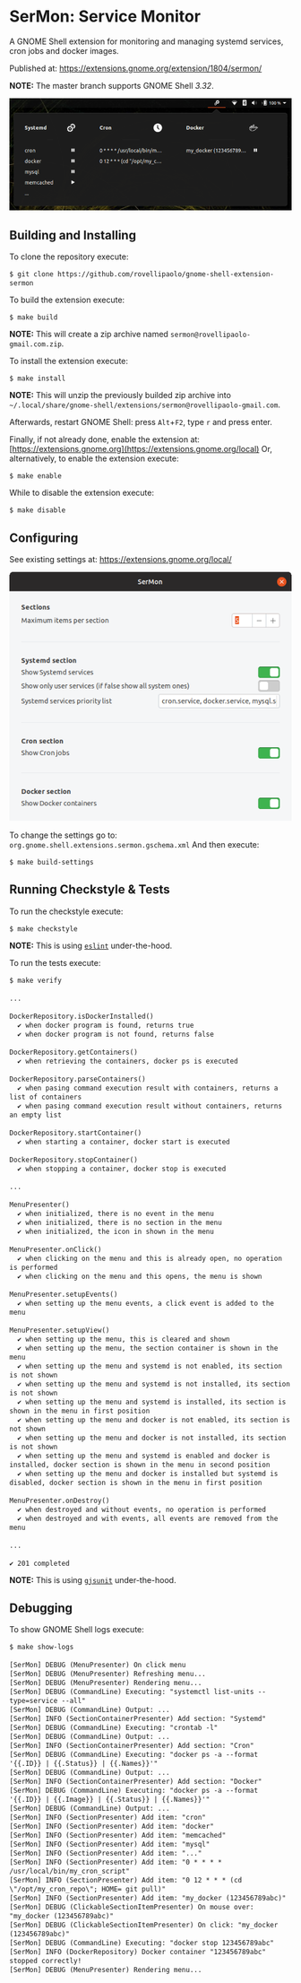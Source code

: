 # SerMon: Service Monitor

A GNOME Shell extension for monitoring and managing systemd services, cron jobs and docker images.

Published at: https://extensions.gnome.org/extension/1804/sermon/

**NOTE:** The master branch supports GNOME Shell _3.32_.

![SerMon screenshot](docs/images/sermon.png)

## Building and Installing

To clone the repository execute:
```shell
$ git clone https://github.com/rovellipaolo/gnome-shell-extension-sermon
```

To build the extension execute:
```shell
$ make build
```
**NOTE:** This will create a zip archive named `sermon@rovellipaolo-gmail.com.zip`.

To install the extension execute:
```shell
$ make install
```
**NOTE:** This will unzip the previously builded zip archive into `~/.local/share/gnome-shell/extensions/sermon@rovellipaolo-gmail.com`.

Afterwards, restart GNOME Shell: press `Alt`+`F2`, type `r` and press enter.

Finally, if not already done, enable the extension at: [https://extensions.gnome.org](https://extensions.gnome.org/local)
Or, alternatively, to enable the extension execute:
```shell
$ make enable
```
While to disable the extension execute:
```shell
$ make disable
```

## Configuring
See existing settings at: https://extensions.gnome.org/local/

![SerMon settings screenshot](docs/images/sermon_settings.png)

To change the settings go to: `org.gnome.shell.extensions.sermon.gschema.xml`
And then execute:
```shell
$ make build-settings
```

## Running Checkstyle & Tests

To run the checkstyle execute:
```shell
$ make checkstyle
```
**NOTE:** This is using [`eslint`](https://github.com/eslint/eslint) under-the-hood.

To run the tests execute:
```shell
$ make verify

...

DockerRepository.isDockerInstalled()
  ✔ when docker program is found, returns true
  ✔ when docker program is not found, returns false

DockerRepository.getContainers()
  ✔ when retrieving the containers, docker ps is executed

DockerRepository.parseContainers()
  ✔ when pasing command execution result with containers, returns a list of containers
  ✔ when pasing command execution result without containers, returns an empty list

DockerRepository.startContainer()
  ✔ when starting a container, docker start is executed

DockerRepository.stopContainer()
  ✔ when stopping a container, docker stop is executed

...

MenuPresenter()
  ✔ when initialized, there is no event in the menu
  ✔ when initialized, there is no section in the menu
  ✔ when initialized, the icon in shown in the menu

MenuPresenter.onClick()
  ✔ when clicking on the menu and this is already open, no operation is performed
  ✔ when clicking on the menu and this opens, the menu is shown

MenuPresenter.setupEvents()
  ✔ when setting up the menu events, a click event is added to the menu

MenuPresenter.setupView()
  ✔ when setting up the menu, this is cleared and shown
  ✔ when setting up the menu, the section container is shown in the menu
  ✔ when setting up the menu and systemd is not enabled, its section is not shown
  ✔ when setting up the menu and systemd is not installed, its section is not shown
  ✔ when setting up the menu and systemd is installed, its section is shown in the menu in first position
  ✔ when setting up the menu and docker is not enabled, its section is not shown
  ✔ when setting up the menu and docker is not installed, its section is not shown
  ✔ when setting up the menu and systemd is enabled and docker is installed, docker section is shown in the menu in second position
  ✔ when setting up the menu and docker is installed but systemd is disabled, docker section is shown in the menu in first position

MenuPresenter.onDestroy()
  ✔ when destroyed and without events, no operation is performed
  ✔ when destroyed and with events, all events are removed from the menu

...

✔ 201 completed
```
**NOTE:** This is using [`gjsunit`](https://github.com/philipphoffmann/gjsunit) under-the-hood.

## Debugging

To show GNOME Shell logs execute:
```shell
$ make show-logs

[SerMon] DEBUG (MenuPresenter) On click menu
[SerMon] DEBUG (MenuPresenter) Refreshing menu...
[SerMon] DEBUG (MenuPresenter) Rendering menu...
[SerMon] DEBUG (CommandLine) Executing: "systemctl list-units --type=service --all"
[SerMon] DEBUG (CommandLine) Output: ...
[SerMon] INFO (SectionContainerPresenter) Add section: "Systemd"
[SerMon] DEBUG (CommandLine) Executing: "crontab -l"
[SerMon] DEBUG (CommandLine) Output: ...
[SerMon] INFO (SectionContainerPresenter) Add section: "Cron"
[SerMon] DEBUG (CommandLine) Executing: "docker ps -a --format '{{.ID}} | {{.Status}} | {{.Names}}'"
[SerMon] DEBUG (CommandLine) Output: ...
[SerMon] INFO (SectionContainerPresenter) Add section: "Docker"
[SerMon] DEBUG (CommandLine) Executing: "docker ps -a --format '{{.ID}} | {{.Image}} | {{.Status}} | {{.Names}}'"
[SerMon] DEBUG (CommandLine) Output: ...
[SerMon] INFO (SectionPresenter) Add item: "cron"
[SerMon] INFO (SectionPresenter) Add item: "docker"
[SerMon] INFO (SectionPresenter) Add item: "memcached"
[SerMon] INFO (SectionPresenter) Add item: "mysql"
[SerMon] INFO (SectionPresenter) Add item: "..."
[SerMon] INFO (SectionPresenter) Add item: "0 * * * * /usr/local/bin/my_cron_script"
[SerMon] INFO (SectionPresenter) Add item: "0 12 * * * (cd \"/opt/my_cron_repo\"; HOME= git pull)"
[SerMon] INFO (SectionPresenter) Add item: "my_docker (123456789abc)"
[SerMon] DEBUG (ClickableSectionItemPresenter) On mouse over: "my_docker (123456789abc)"
[SerMon] DEBUG (ClickableSectionItemPresenter) On click: "my_docker (123456789abc)"
[SerMon] DEBUG (CommandLine) Executing: "docker stop 123456789abc"
[SerMon] INFO (DockerRepository) Docker container "123456789abc" stopped correctly!
[SerMon] DEBUG (MenuPresenter) Rendering menu...
```
